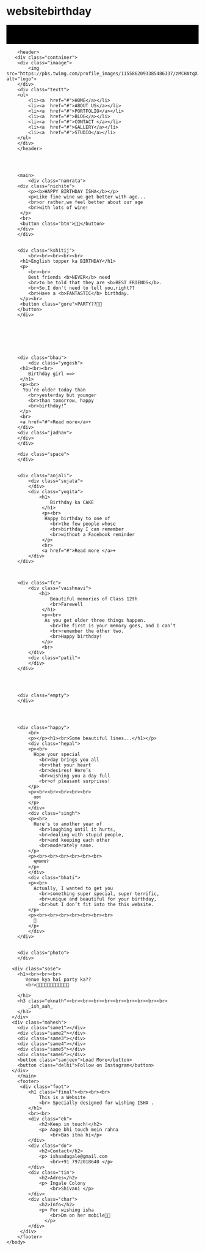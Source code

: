 # websitebirthday
<!DOCTYPE html>
<html>
    <head  lang="en">
       <style>
        .kuldeep{
    width:100%;
    height:50px;
    background-color: black;
    box-sizing: border-box;
}

.container{
    width:100%;
    height:160px;
    border:1px solid black;
    box-sizing: border-box;
    border-style: hidden;
}
.imaage{
    float:left;
    width:30%;
    height:160px;
    box-sizing: border-box;
}
.imaage img{
    float:left;
    height:30px;
    width:100px;
    margin-top:60px;
    margin-left:50px;

}
.textt{
    float:right;
    width:70%;
    height:160px;
    box-sizing: border-box;  
}
ul{
    float:right;
  list-style-type: none;
}
ul li{
    display: inline-block;
    margin-top:50px;
    margin-right:40px;
}
ul li a{
 margin-right:10px;
}
a{
    color:black;
}





.namrata{
    position: relative;
    width:94%;
    height:480px;
    box-sizing: border-box;
    border:1px solid black;
    background-image: url("https://images8.alphacoders.com/938/thumb-1920-938159.jpg ") ;
    background-position:center;
    background-size: cover;  
    margin-left:50px;
    border-style: hidden;
}
.nichite{
    position: absolute;
    margin-top:40px;
    margin-left:1150px;
    box-sizing: border-box;
    border:1px solid black;
    border-style: hidden;
    color: white;
}
.btn{
    background: transparent;
    width:65px;
    height:30px;
}
.btn:hover{
    color:white;
    border: 1px solid white;
}



.kshitij{
    width:94%;
    height:450px;
    border:1px solid black;
    text-align: center;
    box-sizing: border-box;
    margin-left:50px;
    border-style: hidden;
}
.gore{
    background: transparent;
    width:200px;
    height:60px;
    font-size: medium;
}
.gore:hover{
background-color:black;
color:white;
}





.bhau{
    position:relative;
    width:92%;
    height: 450px;
    box-sizing: border-box;
    border:1px solid black;
    margin-left:60px;
    background-color: rgb(238,238,238);
    border-style: hidden;
    
}
.yogesh{
    float:left;
    width:50%;
    height: 450px;
    border:1px solid black;
    text-align: left;
    box-sizing: border-box;
    margin-left:40px;
    border-style: hidden;
   
}
.jadhav{
    position:absolute;
    float:left;
    width:50%;
    height:450px;
    border:1px solid black;
    box-sizing: border-box;
    margin-left:48%;
    margin-top:210px; 
    border-style:hidden;
    background-image: url("photo1.jpg");
    background-size: cover;
    background-position: center;
}



.space{
    width:100%;
    height:470px;
    box-sizing: border-box;
    border:1px solid black;
    border-style: hidden;
}


.anjali{
    position:relative;
    width:92%;
    margin-left:60px;
    height: 610px;
    box-sizing: border-box;
    border:1px solid black;
    border-style: hidden;
   
}
.sujata{
    position:absolute;
    float:right;
    width:40%;
    height: 450px;
    border:1px solid black;
    box-sizing: border-box;
    margin-left:60px;
    margin-top:-150px;
    border-style: hidden;
    background-image: url("cake8.jpg");
    background-size:cover;
    background-position: center;
   
}
.yogita{
    float:right;
    width:50%;
    height: 450px;
    border:1px solid black;
    text-align: left;
    box-sizing: border-box;
    border-style: hidden;

}



.fc{
    position:relative;
    width:92%;
    margin-left:60px;
    height: 320px;
    box-sizing: border-box;
    border:1px solid black;
    background-color:gray;
    border-style: hidden;

}
.vaishnavi{
    position:absolute;
    float:left;
    width:50%;
    height: 450px;
    border:1px solid black;
    text-align: left;
    box-sizing: border-box;
    margin-left:40px;
    margin-top:40px;
    border-style: hidden;

}
.patil{
    position:absolute;
    float:right;
    width:50%;
    height: 450px;
    border:1px solid black;
    box-sizing: border-box;
    margin-left:45%;
    margin-top:100px;
    border-style: hidden;
    background-image: url("photo2.jpg");
    background-size: cover;
    background-position: top;
   
}



.empty{
    position:relative;
    width:92%;
    margin-left:60px;
    height: 550px;
    box-sizing: border-box;
    border:1px solid black;
    border-style: hidden;

}




.happy{
    position:relative;
    width:92%;
    margin-left:60px;
    height: 350px;
    box-sizing: border-box;
    border:1px solid black;
    background-color:gray;
    text-align: center;
    border-style: hidden;
    
}
.hepal{
    position: absolute;
    margin-left:3%;
    margin-top: 60px;
    background-color: white;
    color: black;
    width:30%;
    height: 350px;
    box-sizing: border-box;
    border:1px solid black;
    border-style: hidden;
  
}
.singh{
    position:absolute;
    margin-left:34.5% ;
    margin-top: 60px;
    background-color: white;
    color: black;
    width:30%;
    height: 350px;
    box-sizing: border-box;
    border:1px solid black;
    border-style: hidden;

}
.bhati{
    position:absolute;
    margin-left:66%;
    margin-top: 60px;
    background-color: white;
    color: black;
    width:30%;
    height: 350px;
    box-sizing: border-box;
    border:1px solid black;
    border-style: hidden;

}

.photo{
    position:relative;
    width:90%;
    margin-left:80px;
    height: 600px;
    box-sizing: border-box;
    border:1px solid black;
    margin-top:180px;
    border-style: hidden;
    background-image: url("cake5.jpg");
    background-size: cover;
    background-position: center;
}
.photo img{
    margin-top:0px;
    width:100%;
    height:600px;
}

.sose{
    width:100%;
    height: 450px;
    box-sizing: border-box;
    border:1px solid black;
    text-align: center;
    border-style: hidden;

}
.eknath{
    text-align: left;
    margin-left:50px;

}

.mahesh{
    position: relative;
    width:100%;
    height: 350px;
    box-sizing: border-box;
    border:1px solid black;
    border-style: hidden;

}

.same1{
    position: absolute;
    width:15%;
    float:left;
    height: 250px;
    box-sizing: border-box;
    border:1px solid black;
    background-image: url("cake2.jpg") ;
    background-size: cover;
    border-style: hidden;

}
.same2{
    position: absolute;
    width:15%;
    float:left;
    margin-left: 17%;
    height: 250px;
    box-sizing: border-box;
    border:1px solid black;
    background-image: url("cake1.jpg") ;
    background-size: cover;
    background-position: center;
    border-style: hidden;

}
.same3{
    position: absolute;
    width:15%;
    float:left;
    margin-left:34%;
    height: 250px;
    box-sizing: border-box;
    border:1px solid black;
    background-image: url("cake4.jpg") ;
    background-size: cover;
    background-position: center;
    border-style: hidden;

}
.same4{
    position: absolute;
    width:15%;
    float:left;
    margin-left:51%;
    height: 250px;
    box-sizing: border-box;
    border:1px solid black;
    background-image: url("cake7.jpg") ;
    background-position: center;
    background-size: cover;
    border-style: hidden;

}
.same5{
    position: absolute;
    width:15%;
    float:left;
    margin-left:68%;
    height: 250px;
    box-sizing: border-box;
    border:1px solid black;
    background-image: url("cake8.jpg") ;
    background-position: center;
    background-size: cover;
    border-style: hidden;

}
.same6{
    position: absolute;
    width:15%;
    margin-left: 85%;
    float:left;
    height: 250px;
    box-sizing: border-box;
    border:1px solid black;
    background-image: url("cake1.jpg") ;
    background-position: center;
    background-size: cover;
    border-style: hidden;
   
}

.sanjeev{
margin-top: 300px;
margin-left:40%;
background-color: black;
font-size: medium;
color:white;
border-radius: 5px;

}
.delhi{
    margin-top:300px;
   font-size: medium;
    background-color:rgba(6, 147, 227, 1);
    border-radius: 5px;
}


.foot{
    position:relative;
    width:100%;
    height: 600px;
    box-sizing: border-box;
    border:1px solid black;
    background-color: rgb(238,238,238);
    border-style: hidden;

}
.ek{
    width:15%;
  position: absolute;
  margin-left:8%;
  box-sizing: border-box;
  border:1px solid black;
  border-style: hidden;

}
.do{
    width:10%;
position: absolute;
margin-left:35%;
box-sizing: border-box;
border:1px solid black;
border-style: hidden;

}
.tin{
    width:10%;
position:absolute;
margin-left:55%;
box-sizing: border-box;
border:1px solid black;
border-style: hidden;

}
.char{
    width:15%;
    position:absolute;
    margin-left:75%;
    box-sizing: border-box;
    border:1px solid black;
    border-style: hidden;

}

.final{
    margin-left:8%;
}
       </style>
    </head>
    <body>
        <div class="kuldeep">
        </div>



        <header>
       <div class="container">
        <div class="imaage">
            <img src="https://pbs.twimg.com/profile_images/1155862093385486337/zMCHAtqX.jpg" alt="logo">
        </div>
        <div class="textt">
        <ul>
            <li><a  href="#">HOME</a></li>
            <li><a  href="#">ABOUT US</a></li>
            <li><a  href="#">PORTFOLIO</a></li>
            <li><a  href="#">BLOG</a></li>
            <li><a  href="#">CONTACT </a></li>
            <li><a  href="#">GALLERY</a></li>
            <li><a  href="#">STUDIO</a></li>
        </ul>
        </div>
        </header>




        <main>
            <div class="namrata">
        <div class="nichite">
            <p><b>HAPPY BIRTHDAY ISHA</b></p>
            <p>Like fine wine we get better with age...
            <br>or rather,we feel better about our age
            <br>with lots of wine!
         </p>
         <br>
         <button class="btn">🎂🎂</button>
        </div>
        </div>


        <div class="kshitij">
            <br><br><br><br><br>
         <h1>English topper ka BIRTHDAY</h1>
         <p>
            <br><br>
            Best friends <b>NEVER</b> need
            <br>to be told that they are <b>BEST FRIENDS</b>.
            <br>So,I don't need to tell you,right??
            <br>Have a <b>FANTASTIC</b> birthday.
         </p><br>
         <button class="gore">PARTY??🍷🍷
        </button>
        </div>







        <div class="bhau">
            <div class="yogesh">
         <h1><br><br>
            Birthday girl ==>
         </h1>
         <p><br>
          You’re older today than
            <br>yesterday but younger
            <br>than tomorrow, happy
            <br>birthday!”
         </p>
         <br>
         <a href="#">Read more</a>+
        </div>
        <div class="jadhav"> 
        </div>
        </div>

        <div class="space">
        </div>


        <div class="anjali">
            <div class="sujata">
            </div>
            <div class="yogita">
                <h1>
                    Birthday ka CAKE
                 </h1>
                 <p><br>
                  Happy birthday to one of
                    <br>the few people whose
                    <br>birthday I can remember
                    <br>without a Facebook reminder 
                 </p>
                 <br>
                 <a href="#">Read more </a>+
            </div>
        </div>



        <div class="fc">
            <div class="vaishnavi">
                <h1>
                    Beautiful memories of Class 12th
                    <br>Farewell
                 </h1>
                 <p><br>
                  As you get older three things happen.
                    <br>The first is your memory goes, and I can’t
                    <br>remember the other two. 
                    <br>Happy birthday!
                 </p>
                 <br>
            </div>
            <div class="patil">
            </div>
        </div>




        <div class="empty">
        </div>




        <div class="happy">
            <br>
            <p></p><h1><br>Some beautiful lines...</h1></p>
            <div class="hepal">
            <p><br>
              Hope your special
                <br>day brings you all
                <br>that your heart
                <br>desires! Here’s
                <br>wishing you a day full
                <br>of pleasant surprises!
            </p>
            <p><br><br><br><br><br>
              काय
            </p>
            </div>
            <div class="singh">
            <p><br>
              Here’s to another year of
                <br>laughing until it hurts,
                <br>dealing with stupid people,
                <br>and keeping each other 
                <br>moderately sane.
            </p>
            <p><br><br><br><br><br><br>
              म्हणताय?
            </p>
            </div>
            <div class="bhati">
            <p><br>
              Actually, I wanted to get you
                <br>something super special, super terrific,
                <br>unique and beautiful for your birthday,
                <br>but I don’t fit into the this website.
            </p>
            <p><br><br><br><br><br><br><br>
              🍵
            </p>
            </div>
        </div>
 

        <div class="photo">
        </div>

      <div class="sose">
        <h1><br><br><br>
           Venue kya hai party ka??
           <br>🎉🎁🎊🎁🥳🎂🎂🥳🎁🎊🎁🎉

        </h1>
        <h3 class="eknath"><br><br><br><br><br><br><br><br><br>
            _ish_aah_
        </h3>
      </div>
      <div class="mahesh">
        <div class="same1"></div>
        <div class="same2"></div>
        <div class="same3"></div>
        <div class="same4"></div>
        <div class="same5"></div>
        <div class="same6"></div>
        <button class="sanjeev">Load More</button>
        <button class="delhi">Follow on Instagram</button>
      </div>
        </main>
        <footer>
         <div class="foot">
            <h1 class="final"><br><br><br>
                This is a Website
                <br> Specially designed for wishing ISHA .
            </h1>
            <br><br>
            <div class="ek">
                <h2>Keep in touch!</h2>
                <p> Aage bhi touch mein rahna     
                    <br>Bas itna hi</p>
            </div>
            <div class="do">
                <h2>Contact</h2>
                <p> ishaadagale@gmail.com
                    <br>+91 7972018640 </p>
            </div>
            <div class="tin">
                <h2>Adres</h2>
                <p> Ingale Colony
                    <br>Shivani </p>
            </div>
            <div class="char">
                <h2>Info</h2>
                <p> For wishing isha
                    <br>Dm on her mobile🤣🤣
                  </p>
            </div>
         </div>
        </footer>
    </body>
</html>
